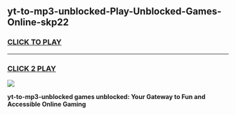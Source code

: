
## yt-to-mp3-unblocked-Play-Unblocked-Games-Online-skp22
<h3>
<a href="https://premium76.site?title=yt-to-mp3-unblocked&ref=25A">CLICK TO PLAY</a></h3>
<hr>

<h3>
<a href="https://premium76.site?title=yt-to-mp3-unblocked&ref=25A">CLICK 2 PLAY</a>
  
</h3>

<a href="https://premium76.site?title=yt-to-mp3-unblocked&ref=25A"><img src="https://clearcache.store/games.png"></a>


**yt-to-mp3-unblocked games unblocked: Your Gateway to Fun and Accessible Online Gaming**

